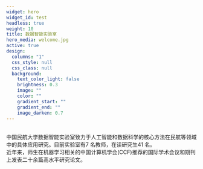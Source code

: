 ```yaml
---
widget: hero
widget_id: test
headless: true
weight: 10
title: 数据智能实验室
hero_media: welcome.jpg
active: true
design:
  columns: "1"
  css_style: null
  css_class: null
  background:
    text_color_light: false
    brightness: 0.3
    image: ""
    color: ""
    gradient_start: ""
    gradient_end: ""
    image_darken: 0.7
---
```

<br>
中国民航大学数据智能实验室致力于人工智能和数据科学的核心方法在民航等领域中的具体应用研究。目前实验室有7 名教师，在读研究生41 名。<br>
近年来，师生在机器学习相关的中国计算机学会(CCF)推荐的国际学术会议和期刊上发表二十余篇高水平研究论文。
